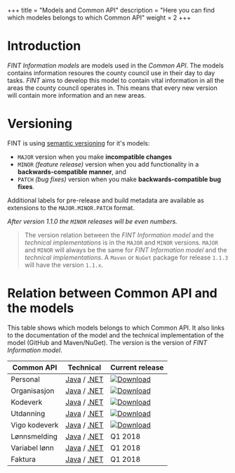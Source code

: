 +++
title = "Models and Common API"
description = "Here you can find which modeles belongs to which Common API"
weight = 2
+++

# Introduction
*FINT Information models* are models used in the *Common API*. The models contains information resoures the county council use in their day to day tasks. *FINT* aims to develop this model to contain vital information in all the areas the county council operates in. This means that every new version will contain more information and an new areas.

# Versioning

FINT is using [semantic versioning](http://semver.org/) for it's models:

- `MAJOR` version when you make **incompatible changes**
- `MINOR` *(feature release)* version when you add functionality in a **backwards-compatible manner**, and
- `PATCH` *(bug fixes)* version when you make **backwards-compatible bug fixes**.

Additional labels for pre-release and build metadata are available as extensions to the `MAJOR.MINOR.PATCH` format. 

*After version 1.1.0 the `MINOR` releases will be even numbers.*


>The version relation between the *FINT Information model* and the *technical implementations* is in the `MAJOR` and `MINOR` versions. `MAJOR` and `MINOR` will always be the same for *FINT Information model* and the *technical implementations*. A `Maven` or `NuGet` package for release `1.1.3` will have the version `1.1.x`. 


# Relation between Common API and the models
This table shows which models belongs to which Common API. It also links to the documentation of the model and the technical implementation of the model (GitHub and Maven/NuGet). The version is the version of *FINT Information model*.

| **Common API** |                                                       **Technical**                                                       |                                                                                      **Current release**                                                                                      |
| -------------- | ------------------------------------------------------------------------------------------------------------------------- | --------------------------------------------------------------------------------------------------------------------------------------------------------------------------------------------- |
| Personal       | [Java](https://docs.felleskomponent.no/java/fint-administrasjon-model-java) / [.NET](https://docs.felleskomponent.no/net) | [ ![Download](https://api.bintray.com/packages/fint/maven/fint-administrasjon-model-java/images/download.svg) ](https://bintray.com/fint/maven/fint-administrasjon-model-java/_latestVersion) |
| Organisasjon   | [Java](https://docs.felleskomponent.no/java/fint-administrasjon-model-java) / [.NET](https://docs.felleskomponent.no/net) | [ ![Download](https://api.bintray.com/packages/fint/maven/fint-administrasjon-model-java/images/download.svg) ](https://bintray.com/fint/maven/fint-administrasjon-model-java/_latestVersion) |
| Kodeverk       | [Java](https://docs.felleskomponent.no/java/fint-administrasjon-model-java) / [.NET](https://docs.felleskomponent.no/net) | [ ![Download](https://api.bintray.com/packages/fint/maven/fint-administrasjon-model-java/images/download.svg) ](https://bintray.com/fint/maven/fint-administrasjon-model-java/_latestVersion) |
| Utdanning      | [Java](https://docs.felleskomponent.no/java/fint-utdanning-model-java) / [.NET](https://docs.felleskomponent.no/net)      | [ ![Download](https://api.bintray.com/packages/fint/maven/fint-utdanning-model-java/images/download.svg) ](https://bintray.com/fint/maven/fint-utdanning-model-java/_latestVersion)           |
| Vigo kodeverk  | [Java](https://docs.felleskomponent.no/java/fint-vigokv-model) / [.NET](https://docs.felleskomponent.no/net)              | [ ![Download](https://api.bintray.com/packages/fint/maven/fint-vigokv-model/images/download.svg) ](https://bintray.com/fint/maven/fint-vigokv-model/_latestVersion)                           |
| Lønnsmelding   | [Java](https://docs.felleskomponent.no/java) / [.NET](https://docs.felleskomponent.no/net)                                | Q1 2018                                                                                                                                                                                       |
| Variabel lønn  | [Java](https://docs.felleskomponent.no/java) / [.NET](https://docs.felleskomponent.no/net)                                | Q1 2018                                                                                                                                                                                       |
| Faktura        | [Java](https://docs.felleskomponent.no/java) / [.NET](https://docs.felleskomponent.no/net)                                | Q1 2018                                                                                                                                                                                       |